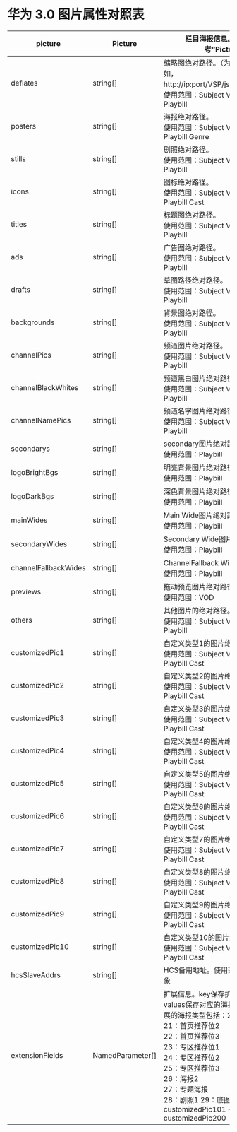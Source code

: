 # 华为 3.0 图片属性对照表

| picture              | Picture          | 栏目海报信息。图片信息参考“Picture”。                        |
| -------------------- | ---------------- | ------------------------------------------------------------ |
| deflates             | string[]         | 缩略图绝对路径。（为HTTP URL，例如，http://ip:port/VSP/jsp/image/12.jpg）。<br />使用范围：Subject VOD VAS Channel Playbill |
| posters              | string[]         | 海报绝对路径。<br />使用范围：Subject VOD VAS Channel Playbill Genre |
| stills               | string[]         | 剧照绝对路径。<br />使用范围：Subject VOD VAS Channel Playbill |
| icons                | string[]         | 图标绝对路径。<br />使用范围：Subject VOD VAS Channel Playbill Cast |
| titles               | string[]         | 标题图绝对路径。<br />使用范围：Subject VOD VAS Channel Playbill |
| ads                  | string[]         | 广告图绝对路径。<br />使用范围：Subject VOD VAS Channel Playbill |
| drafts               | string[]         | 草图路径绝对路径。<br />使用范围：Subject VOD VAS Channel Playbill |
| backgrounds          | string[]         | 背景图绝对路径。<br />使用范围：Subject VOD VAS Channel Playbill |
| channelPics          | string[]         | 频道图片绝对路径。<br />使用范围：Subject VOD Channel Playbill |
| channelBlackWhites   | string[]         | 频道黑白图片绝对路径。<br />使用范围：Subject VOD Channel Playbill |
| channelNamePics      | string[]         | 频道名字图片绝对路径。<br />使用范围：Subject VOD Channel Playbill |
| secondarys           | string[]         | secondary图片绝对路径。<br />使用范围：Playbill              |
| logoBrightBgs        | string[]         | 明亮背景图片绝对路径。<br />使用范围：Playbill               |
| logoDarkBgs          | string[]         | 深色背景图片绝对路径。<br />使用范围：Playbill               |
| mainWides            | string[]         | Main Wide图片绝对路径。<br />使用范围：Playbill              |
| secondaryWides       | string[]         | Secondary Wide图片绝对路径。<br />使用范围：Playbill         |
| channelFallbackWides | string[]         | ChannelFallback Wide图片绝对路径。<br />使用范围：Playbill   |
| previews             | string[]         | 拖动预览图片绝对路径。<br />使用范围：VOD                    |
| others               | string[]         | 其他图片的绝对路径。<br />使用范围：Subject VOD VAS Channel Playbill |
| customizedPic1       | string[]         | 自定义类型1的图片绝对路径。<br />使用范围：Subject VOD Channel Playbill Cast |
| customizedPic2       | string[]         | 自定义类型2的图片绝对路径。<br />使用范围：Subject VOD Channel Playbill Cast |
| customizedPic3       | string[]         | 自定义类型3的图片绝对路径。<br />使用范围：Subject VOD Channel Playbill Cast |
| customizedPic4       | string[]         | 自定义类型4的图片绝对路径。<br />使用范围：Subject VOD Channel Playbill Cast |
| customizedPic5       | string[]         | 自定义类型5的图片绝对路径。<br />使用范围：Subject VOD Channel Playbill Cast |
| customizedPic6       | string[]         | 自定义类型6的图片绝对路径。<br />使用范围：Subject VOD Channel Playbill Cast |
| customizedPic7       | string[]         | 自定义类型7的图片绝对路径。<br />使用范围：Subject VOD Channel Playbill Cast |
| customizedPic8       | string[]         | 自定义类型8的图片绝对路径。<br />使用范围：Subject VOD Channel Playbill Cast |
| customizedPic9       | string[]         | 自定义类型9的图片绝对路径。<br />使用范围：Subject VOD Channel Playbill Cast |
| customizedPic10      | string[]         | 自定义类型10的图片绝对路径。<br />使用范围：Subject VOD Channel Playbill Cast |
| hcsSlaveAddrs        | string[]         | HCS备用地址。使用范围：所有内容对象                          |
| extensionFields      | NamedParameter[] | 扩展信息。key保存扩展的海报类型，values保存对应的海报地址列表。当前扩展的海报类型包括：20：首页推荐位1<br /> 21：首页推荐位2 <br />22：首页推荐位3 <br />23：专区推荐位1 <br />24：专区推荐位2 <br />25：专区推荐位3 <br />26：海报2 <br />27：专题海报 <br />28：剧照1 29：底图 101~200：customizedPic101 ~ customizedPic200 |
